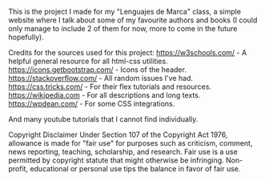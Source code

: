 This is the project I made for my "Lenguajes de Marca" class, a simple website where I talk about some of my favourite authors and books (I could only manage to include 2 of them for now, more to come in the future hopefully).


Credits for the sources used for this project:
https://w3schools.com/ - A helpful general resource for all html-css utilities.
https://icons.getbootstrap.com/ - Icons of the header.
https://stackoverflow.com/ - All random issues I've had.
https://css.tricks.com/ - For their flex tutorials and resources.
https://wikipedia.com - For all descriptions and long texts.
https://wpdean.com/ - For some CSS integrations.

And many youtube tutorials that I cannot find individually.

Copyright Disclaimer Under Section 107 of the Copyright Act 1976, allowance is made for "fair use" for purposes such as criticism, comment, news reporting, teaching, scholarship, and research. Fair use is a use permitted by copyright statute that might otherwise be infringing. Non-profit, educational or personal use tips the balance in favor of fair use.
